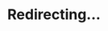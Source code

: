 ---
title: Redirecting...
layout: redirect
sitemap: false
permalink: /participants/Russia
redirect_to: /participants/RUS/
---